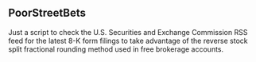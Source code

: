 ## PoorStreetBets

Just a script to check the U.S. Securities and Exchange Commission RSS feed for the latest 8-K form filings to take advantage of the reverse stock split fractional rounding method used in free brokerage accounts.
